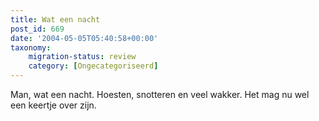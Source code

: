 ```yaml
---
title: Wat een nacht
post_id: 669
date: '2004-05-05T05:40:58+00:00'
taxonomy:
    migration-status: review
    category: [Ongecategoriseerd]
---
```

Man, wat een nacht. Hoesten, snotteren en veel wakker. Het mag nu wel een keertje over zijn.